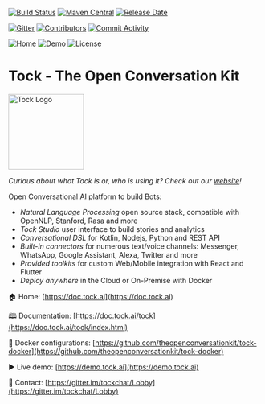 [![Build Status](https://app.travis-ci.com/theopenconversationkit/tock.png)](https://app.travis-ci.com/github/theopenconversationkit/tock)
[![Maven Central](https://img.shields.io/maven-central/v/ai.tock/tock-root.svg)](https://search.maven.org/search?q=tock)
[![Release Date](https://img.shields.io/github/release-date/theopenconversationkit/tock)](https://github.com/theopenconversationkit/tock/releases)

[![Gitter](https://badges.gitter.im/tockchat/Lobby.svg)](https://gitter.im/tockchat/Lobby?utm_source=badge&utm_medium=badge&utm_campaign=pr-badge&utm_content=body_badge)
[![Contributors](https://img.shields.io/github/contributors-anon/theopenconversationkit/tock)](https://github.com/theopenconversationkit/tock/graphs/contributors)
[![Commit Activity](https://img.shields.io/github/commit-activity/m/theopenconversationkit/tock)](https://github.com/theopenconversationkit/tock/pulse/monthly)

[![Home](https://img.shields.io/website?label=home&down_message=offline&up_message=doc.tock.ai&url=https%3A%2F%2Fdoc.tock.ai)](https://doc.tock.ai)
[![Demo](https://img.shields.io/website?label=demo&down_message=offline&up_message=live&url=https%3A%2F%2Fdemo.tock.ai)](https://demo.tock.ai)
[![License](https://img.shields.io/github/license/theopenconversationkit/tock)](https://github.com/theopenconversationkit/tock/blob/master/LICENSE)

# Tock - The Open Conversation Kit

<img alt="Tock Logo" src="http://doc.tock.ai/tock/en/assets/images/logo.svg" style="width: 150px;"><br>

_Curious about what Tock is or, who is using it? Check out our [website](https://doc.tock.ai)!_

Open Conversational AI platform to build Bots:

* _Natural Language Processing_ open source stack, compatible with OpenNLP, Stanford, Rasa and more
* _Tock Studio_ user interface to build stories and analytics
* _Conversational DSL_ for Kotlin, Nodejs, Python and REST API
* _Built-in connectors_ for numerous text/voice channels: Messenger, WhatsApp, Google Assistant, Alexa, Twitter and more
* _Provided toolkits_ for custom Web/Mobile integration with React and Flutter
* _Deploy anywhere_ in the Cloud or On-Premise with Docker
 
🏠 Home: [https://doc.tock.ai](https://doc.tock.ai)
 
🕮 Documentation: [https://doc.tock.ai/tock](https://doc.tock.ai/tock/index.html)

🐋 Docker configurations: [https://github.com/theopenconversationkit/tock-docker](https://github.com/theopenconversationkit/tock-docker)

▶️ Live demo: [https://demo.tock.ai](https://demo.tock.ai)
  
💬 Contact: [https://gitter.im/tockchat/Lobby](https://gitter.im/tockchat/Lobby)
